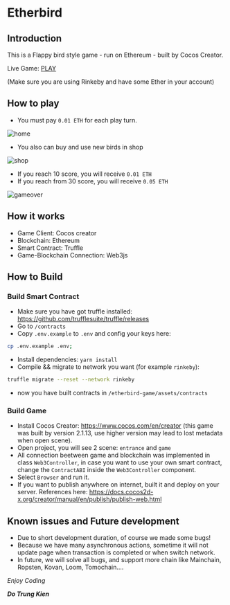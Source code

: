 # Etherbird

## Introduction

This is a Flappy bird style game - run on Ethereum - built by Cocos Creator.

Live Game: [PLAY](https://etherbird.surge.sh)

(Make sure you are using Rinkeby and have some Ether in your account)

## How to play

- You must pay `0.01 ETH` for each play turn.

![home](documentation/home.png)

- You also can buy and use new birds in shop

![shop](documentation/shop.png)

- If you reach 10 score, you will receive `0.01 ETH`
- If you reach from 30 score, you will receive `0.05 ETH`

![gameover](documentation/gameover.png)

## How it works

- Game Client: Cocos creator
- Blockchain: Ethereum
- Smart Contract: Truffle
- Game-Blockchain Connection: Web3js

## How to Build

### Build Smart Contract

- Make sure you have got truffle installed: https://github.com/trufflesuite/truffle/releases
- Go to `/contracts`
- Copy `.env.example` to `.env` and config your keys here:

```sh
cp .env.example .env;
```

- Install dependencies: `yarn install`
- Compile && migrate to network you want (for example `rinkeby`):

```sh
truffle migrate --reset --network rinkeby
```

- now you have built contracts in `/etherbird-game/assets/contracts`

### Build Game

- Install Cocos Creator: https://www.cocos.com/en/creator (this game was built by version 2.1.13, use higher version may lead to lost metadata when open scene).
- Open project, you will see 2 scene: `entrance` and `game`
- All connection beetween game and blockchain was implemented in class `Web3Controller`, in case you want to use your own smart contract, change the `ContractABI` inside the `Web3Controller` component.
- Select `Browser` and run it.
- If you want to publish anywhere on internet, built it and deploy on your server. References here: https://docs.cocos2d-x.org/creator/manual/en/publish/publish-web.html

## Known issues and Future development

- Due to short development duration, of course we made some bugs!
- Because we have many asynchronous actions, sometime it will not update page when transaction is completed or when switch network.
- In future, we will solve all bugs, and support more chain like Mainchain, Ropsten, Kovan, Loom, Tomochain....

_Enjoy Coding_

**_Do Trung Kien_**
